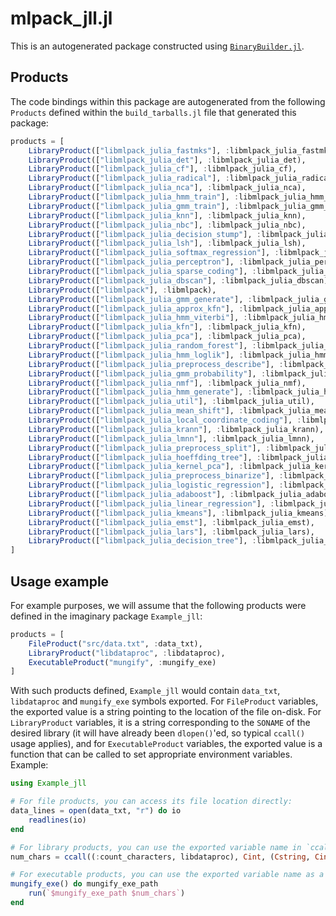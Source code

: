 # mlpack_jll.jl

This is an autogenerated package constructed using [`BinaryBuilder.jl`](https://github.com/JuliaPackaging/BinaryBuilder.jl).

## Products

The code bindings within this package are autogenerated from the following `Products` defined within the `build_tarballs.jl` file that generated this package:

```julia
products = [
    LibraryProduct(["libmlpack_julia_fastmks"], :libmlpack_julia_fastmks),
    LibraryProduct(["libmlpack_julia_det"], :libmlpack_julia_det),
    LibraryProduct(["libmlpack_julia_cf"], :libmlpack_julia_cf),
    LibraryProduct(["libmlpack_julia_radical"], :libmlpack_julia_radical),
    LibraryProduct(["libmlpack_julia_nca"], :libmlpack_julia_nca),
    LibraryProduct(["libmlpack_julia_hmm_train"], :libmlpack_julia_hmm_train),
    LibraryProduct(["libmlpack_julia_gmm_train"], :libmlpack_julia_gmm_train),
    LibraryProduct(["libmlpack_julia_knn"], :libmlpack_julia_knn),
    LibraryProduct(["libmlpack_julia_nbc"], :libmlpack_julia_nbc),
    LibraryProduct(["libmlpack_julia_decision_stump"], :libmlpack_julia_decision_stump),
    LibraryProduct(["libmlpack_julia_lsh"], :libmlpack_julia_lsh),
    LibraryProduct(["libmlpack_julia_softmax_regression"], :libmlpack_julia_softmax_regression),
    LibraryProduct(["libmlpack_julia_perceptron"], :libmlpack_julia_perceptron),
    LibraryProduct(["libmlpack_julia_sparse_coding"], :libmlpack_julia_sparse_coding),
    LibraryProduct(["libmlpack_julia_dbscan"], :libmlpack_julia_dbscan),
    LibraryProduct(["libmlpack"], :libmlpack),
    LibraryProduct(["libmlpack_julia_gmm_generate"], :libmlpack_julia_gmm_generate),
    LibraryProduct(["libmlpack_julia_approx_kfn"], :libmlpack_julia_approx_kfn),
    LibraryProduct(["libmlpack_julia_hmm_viterbi"], :libmlpack_julia_hmm_viterbi),
    LibraryProduct(["libmlpack_julia_kfn"], :libmlpack_julia_kfn),
    LibraryProduct(["libmlpack_julia_pca"], :libmlpack_julia_pca),
    LibraryProduct(["libmlpack_julia_random_forest"], :libmlpack_julia_random_forest),
    LibraryProduct(["libmlpack_julia_hmm_loglik"], :libmlpack_julia_hmm_loglik),
    LibraryProduct(["libmlpack_julia_preprocess_describe"], :libmlpack_julia_preprocess_describe),
    LibraryProduct(["libmlpack_julia_gmm_probability"], :libmlpack_julia_gmm_probability),
    LibraryProduct(["libmlpack_julia_nmf"], :libmlpack_julia_nmf),
    LibraryProduct(["libmlpack_julia_hmm_generate"], :libmlpack_julia_hmm_generate),
    LibraryProduct(["libmlpack_julia_util"], :libmlpack_julia_util),
    LibraryProduct(["libmlpack_julia_mean_shift"], :libmlpack_julia_mean_shift),
    LibraryProduct(["libmlpack_julia_local_coordinate_coding"], :libmlpack_julia_local_coordinate_coding),
    LibraryProduct(["libmlpack_julia_krann"], :libmlpack_julia_krann),
    LibraryProduct(["libmlpack_julia_lmnn"], :libmlpack_julia_lmnn),
    LibraryProduct(["libmlpack_julia_preprocess_split"], :libmlpack_julia_preprocess_split),
    LibraryProduct(["libmlpack_julia_hoeffding_tree"], :libmlpack_julia_hoeffding_tree),
    LibraryProduct(["libmlpack_julia_kernel_pca"], :libmlpack_julia_kernel_pca),
    LibraryProduct(["libmlpack_julia_preprocess_binarize"], :libmlpack_julia_preprocess_binarize),
    LibraryProduct(["libmlpack_julia_logistic_regression"], :libmlpack_julia_logistic_regression),
    LibraryProduct(["libmlpack_julia_adaboost"], :libmlpack_julia_adaboost),
    LibraryProduct(["libmlpack_julia_linear_regression"], :libmlpack_julia_linear_regression),
    LibraryProduct(["libmlpack_julia_kmeans"], :libmlpack_julia_kmeans),
    LibraryProduct(["libmlpack_julia_emst"], :libmlpack_julia_emst),
    LibraryProduct(["libmlpack_julia_lars"], :libmlpack_julia_lars),
    LibraryProduct(["libmlpack_julia_decision_tree"], :libmlpack_julia_decision_tree)
]
```

## Usage example

For example purposes, we will assume that the following products were defined in the imaginary package `Example_jll`:

```julia
products = [
    FileProduct("src/data.txt", :data_txt),
    LibraryProduct("libdataproc", :libdataproc),
    ExecutableProduct("mungify", :mungify_exe)
]
```

With such products defined, `Example_jll` would contain `data_txt`, `libdataproc` and `mungify_exe` symbols exported. For `FileProduct` variables, the exported value is a string pointing to the location of the file on-disk.  For `LibraryProduct` variables, it is a string corresponding to the `SONAME` of the desired library (it will have already been `dlopen()`'ed, so typical `ccall()` usage applies), and for `ExecutableProduct` variables, the exported value is a function that can be called to set appropriate environment variables.  Example:

```julia
using Example_jll

# For file products, you can access its file location directly:
data_lines = open(data_txt, "r") do io
    readlines(io)
end

# For library products, you can use the exported variable name in `ccall()` invocations directly
num_chars = ccall((:count_characters, libdataproc), Cint, (Cstring, Cint), data_lines[1], length(data_lines[1]))

# For executable products, you can use the exported variable name as a function that you can call
mungify_exe() do mungify_exe_path
    run(`$mungify_exe_path $num_chars`)
end
```
